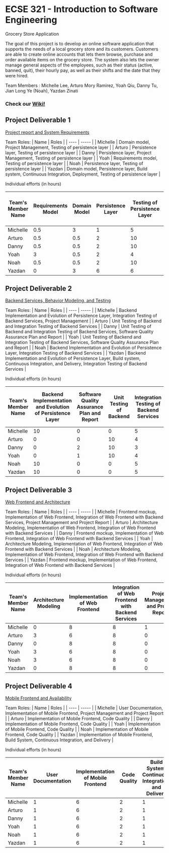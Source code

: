 # ECSE 321 - Introduction to Software Engineering

Grocery Store Application

The goal of this project is to develop an online software application that supports the needs of a local grocery store and its customers. Customers are able to create online accounts that lets them browse, purchase and order available items on the grocery store. The system also lets the owner manage general aspects of the employees, such as their status (active, banned, quit), their hourly pay, as well as their shifts and the date that they were hired. 

Team Members : Michelle Lee, Arturo Mory Ramirez, Yoah Qiu, Danny Tu, Jian Long Ye (Noah), Yazdan Zinati <br/>

### Check our [Wiki!](https://github.com/McGill-ECSE321-Winter2022/project-group-group-16/wiki)
## Project Deliverable 1

[Project report and System Requirements](https://github.com/McGill-ECSE321-Winter2022/project-group-group-16/wiki/Deliverable-1)

Team Roles:
| Name | Roles |
| ---- | ----- |
| Michelle |  Domain model, Project Management, Testing of persistence layer  |
| Arturo  | Persistence layer, Testing of persistence layer  |
| Danny |  Persistence layer, Project Management, Testing of persistence layer |
| Yoah  |  Requirements model, Testing of persistence layer  |
| Noah  |  Persistence layer, Testing of persistence layer |
| Yazdan |  Domain model, Persistence layer, Build system, Continuous Integration, Deployment, Testing of persistence layer  |


Individual efforts (in hours)

| Team's Member Name | Requirements Model | Domain Model | Persistence Layer | Testing of Persistence Layer | Build System and Continuous Integration | Project Management and Project Report | Total |
|---------------------|--------------------------------------------|-------------------------------------|---------------------------------------------------|---------------------------------------------------|----------------|-------|--------------|
| Michelle  | 0.5       | 3           | 1               | 5            | 0              | 4    | 13.5 |
| Arturo    | 0.5       | 0.5         | 2               | 10           | 0              | 0    | 13   |
| Danny     | 0.5       | 0.5         | 2               | 10           | 0              | 2    | 13   |
| Yoah      | 3         | 0.5         | 2               | 4            | 0              | 0    | 9.5  |
| Noah      | 0.5       | 0.5         | 2               | 10           | 0              | 0    | 13   |
| Yazdan    | 0       | 3           | 6               | 6            | 0.5              | 0    | 15.5 |  

## Project Deliverable 2

[Backend Services, Behavior Modeling, and Testing](https://github.com/McGill-ECSE321-Winter2022/project-group-group-16/wiki/Deliverable-2)

Team Roles:
| Name | Roles |
| ---- | ----- |
| Michelle | Backend Implementation and Evolution of Persistence Layer, Integration Testing of Backend Services, Project Management  |
| Arturo  | Unit Testing of Backend and Integration Testing of Backend Services  |
| Danny |  Unit Testing of Backend and Integration Testing of Backend Services, Software Quality Assurance Plan and Report |
| Yoah  |  Unit Testing of Backend and Integration Testing of Backend Services, Software Quality Assurance Plan and Report |
| Noah  |  Backend Implementation and Evolution of Persistence Layer, Integration Testing of Backend Services |
| Yazdan |  Backend Implementation and Evolution of Persistence Layer, Build system, Continuous Integration, and Delivery, Integration Testing of Backend Services |


Individual efforts (in hours)

| Team's Member Name | Backend Implementation and Evolution of Persistence Layer | Software Quality Assurance Plan and Report | Unit Testing of Backend | Integration Testing of Backend Services | Build System, Continuous Integration, and Delivery | Project Management and Project Report | Total |
|---------------------|--------------------------------------------|-------------------------------------|---------------------------------------------------|---------------------------------------------------|----------------|-------|--------------|
| Michelle  | 10      | 0         | 0               | 5           | 0              | 2    | 17 |
| Arturo    | 0       | 0         | 10              | 4           | 0              | 0    | 14 |
| Danny     | 0       | 2         | 10              | 3           | 0              | 0    | 15 |
| Yoah      | 0       | 1         | 10              | 4           | 0              | 0    | 15 |
| Noah      | 10      | 0         | 0               | 5           | 0              | 0    | 15 |
| Yazdan    | 10      | 0         | 0               | 5           | 3              | 0    | 18 |

## Project Deliverable 3

[Web Frontend and Architecture](https://github.com/McGill-ECSE321-Winter2022/project-group-group-16/wiki/Deliverable-3)

Team Roles:
| Name | Roles |
| ---- | ----- |
| Michelle | Frontend mockup, Implementation of Web Frontend, Integration of Web Frontend with Backend Services, Project Management and Project Report  |
| Arturo  | Architecture Modeling, Implementation of Web Frontend, Integration of Web Frontend with Backend Services  |
| Danny | Frontend mockup, Implementation of Web Frontend, Integration of Web Frontend with Backend Services  |
| Yoah  |  Architecture Modeling, Implementation of Web Frontend, Integration of Web Frontend with Backend Services |
| Noah  | Architecture Modeling, Implementation of Web Frontend, Integration of Web Frontend with Backend Services  |
| Yazdan | Frontend mockup, Implementation of Web Frontend, Integration of Web Frontend with Backend Services  |


Individual efforts (in hours)

| Team's Member Name | Architecture Modeling | Implementation of Web Frontend | Integration of Web Frontend with Backend Services | Project Management and Project Report | Total |
|---------------------|--------------------------------------------|-------------------------------------|---------------------------------------------------|---------------------------------------------------|----------------|
| Michelle  | 0      | 8         | 8              | 1           | 17              |
| Arturo    | 3      | 6         | 8              | 0           | 17              | 
| Danny     | 0      | 8        | 8              | 0           | 16              | 
| Yoah      | 3      | 6         | 8              | 0           | 17              | 
| Noah      | 3      | 6         | 8              | 0           | 17              | 
| Yazdan    | 0      | 8        | 8              | 0           | 16              | 


## Project Deliverable 4

[Mobile Frontend and Availability](https://github.com/McGill-ECSE321-Winter2022/project-group-group-16/wiki/Deliverable-4)

Team Roles:
| Name | Roles |
| ---- | ----- |
| Michelle | User Documentation, Implementation of Mobile Frontend, Project Management and Project Report  |
| Arturo  | Implementation of Mobile Frontend, Code Quality |
| Danny |  Implementation of Mobile Frontend, Code Quality |
| Yoah  |  Implementation of Mobile Frontend, Code Quality |
| Noah  |  Implementation of Mobile Frontend, Code Quality |
| Yazdan |  Implementation of Mobile Frontend, Build System, Continuous Integration, and Delivery  |


Individual efforts (in hours)

| Team's Member Name | User Documentation | Implementation of Mobile Frontend | Code Quality | Build System, Continuous Integration, and Delivery | Project Management and Project Report | Total |
|---------------------|--------------------------------------------|-------------------------------------|---------------------------------------------------|---------------------------------------------------|----------------|----------------------|
| Michelle  | 1      | 6         | 2      | 1           | 1      | 11      |
| Arturo    | 1      | 6         | 2      | 1           | 0      | 10      | 
| Danny     | 1      | 6         | 2      | 1           | 1      | 11      | 
| Yoah      | 1      | 6         | 2      | 1           | 0      | 10      | 
| Noah      | 1      | 6         | 2      | 1           | 0      | 10      | 
| Yazdan    | 1      | 6         | 2      | 1           | 0      | 10      | 

